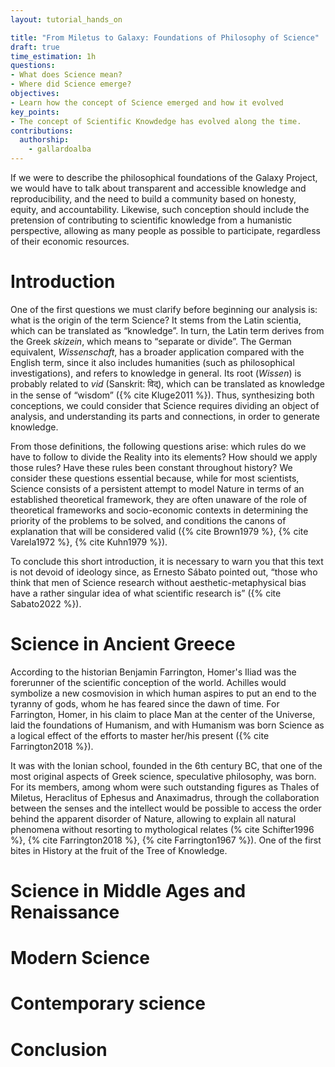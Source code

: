 ```yaml
---
layout: tutorial_hands_on

title: "From Miletus to Galaxy: Foundations of Philosophy of Science"
draft: true
time_estimation: 1h
questions:
- What does Science mean?
- Where did Science emerge?
objectives:
- Learn how the concept of Science emerged and how it evolved
key_points:
- The concept of Scientific Knowdedge has evolved along the time.
contributions:
  authorship:
    - gallardoalba
---
```


If we were to describe the philosophical foundations of the Galaxy Project, we would have to talk about transparent and accessible knowledge and reproducibility, and the need to build a community based on honesty, equity, and accountability. Likewise, such conception should include the pretension of contributing to scientific knowledge from a humanistic perspective, allowing as many people as possible to participate, regardless of their economic resources.

# Introduction

One of the first questions we must clarify before beginning our analysis is: what is the origin of the term Science? It stems from the Latin scientia, which can be translated as “knowledge”. In turn, the Latin term derives from the Greek *skizein*, which means to “separate or divide”. The German equivalent, *Wissenschaft*, has a broader application compared with the English term, since it also includes humanities (such as philosophical investigations), and refers to knowledge in general. Its root (*Wissen*) is probably related to *vid* (Sanskrit: विद्), which can be translated as knowledge in the sense of “wisdom”  ({% cite Kluge2011 %}). Thus, synthesizing both conceptions, we could consider that Science requires dividing an object of analysis, and understanding its parts and connections, in order to generate knowledge. 

From those definitions, the following questions arise: which rules do we have to follow to divide the Reality into its elements? How should we apply those rules? Have these rules been constant throughout history? We consider these questions essential because, while for most scientists, Science consists of a persistent attempt to model Nature in terms of an established theoretical framework, they are often unaware of the role of theoretical frameworks and socio-economic contexts in determining the priority of the problems to be solved, and conditions the canons of explanation that will be considered valid ({% cite Brown1979 %}, {% cite Varela1972 %}, {% cite Kuhn1979 %}).  

To conclude this short introduction, it is necessary to warn you that this text is not devoid of ideology since, as Ernesto Sábato pointed out, “those who think that men of Science research without aesthetic-metaphysical bias have a rather singular idea of what scientific research is” ({% cite Sabato2022 %}).

# Science in Ancient Greece

According to the historian Benjamin Farrington, Homer's Iliad was the forerunner of the scientific conception of the world. Achilles would symbolize a new cosmovision in which human aspires to put an end to the tyranny of gods, whom he has feared since the dawn of time. For Farrington, Homer, in his claim to place Man at the center of the Universe, laid the foundations of Humanism, and with Humanism was born Science as a logical effect of the efforts to master her/his present ({% cite Farrington2018 %}).

It was with the Ionian school, founded in the 6th century BC, that one of the most original aspects of Greek science, speculative philosophy, was born. For its members, among whom were such outstanding figures as Thales of Miletus, Heraclitus of Ephesus and Anaximadrus, through the collaboration between the senses and the intellect would be  possible to access the order behind the apparent disorder of Nature, allowing to explain all natural phenomena without resorting to mythological relates (% cite Schifter1996 %}, {% cite Farrington2018 %}, {% cite Farrington1967 %}).  One of the first bites in History at the fruit of the Tree of Knowledge.

# Science in Middle Ages and Renaissance

# Modern Science

# Contemporary science

# Conclusion
